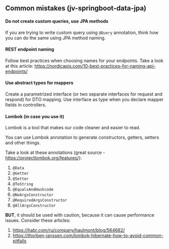 ## Common mistakes (jv-springboot-data-jpa)

#### Do not create custom queries, use JPA methods
If you are trying to write custom query using `@Query` annotation, think how you can do the same using JPA method naming.

#### REST endpoint naming
Follow best practices when choosing names for your endpoints.
Take a look at this article: https://nordicapis.com/10-best-practices-for-naming-api-endpoints/

#### Use abstract types for mappers
Create a parametrized interface (or two separate interfaces for request and respond) for DTO mapping. 
Use interface as type when you declare mapper fields in controllers.

#### Lombok (in case you use it)
Lombok is a tool that makes our code cleaner and easier to read.

You can use Lombok annotation to generate constructors, getters, setters and other things. 

Take a look at these annotations (great source - https://projectlombok.org/features/): 
1. `@Data`
2. `@Getter`
3. `@Setter`
4. `@ToString`
5. `@EqualsAndHashcode`
6. `@NoArgsConstructor`
7. `@RequiredArgsConstructor`
9. `@AllArgsConstructor`

**BUT**, it should be used with caution, because it can cause performance issues. 
Consider these articles: 
1. https://habr.com/ru/company/haulmont/blog/564682/
2. https://thorben-janssen.com/lombok-hibernate-how-to-avoid-common-pitfalls
